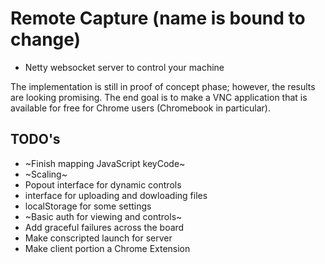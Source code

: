 # Remote Capture (name is bound to change)

- Netty websocket server to control your machine

The implementation is still in proof of concept phase; however, the results are
looking promising. The end goal is to make a VNC application that is available
for free for Chrome users (Chromebook in particular).

## TODO's

- ~Finish mapping JavaScript keyCode~
- ~Scaling~
- Popout interface for dynamic controls
- interface for uploading and dowloading files
- localStorage for some settings
- ~Basic auth for viewing and controls~
- Add graceful failures across the board
- Make conscripted launch for server
- Make client portion a Chrome Extension
